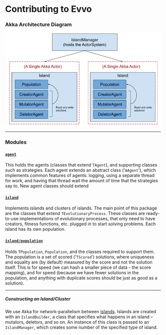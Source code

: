 # Contributing to Evvo

### Akka Architecture Diagram
![Akka Architecture Overview](./Island%20Cluster%20Architecture.png)

-------------------------------------------------------------------------------
### Modules
#### [`agent`](./src/main/scala/com/diatom/agent/)
This holds the agents (classes that extend `TAgent`), and supporting classes such as strategies. Each agent extends an abstract class ('`AAgent`'), which  implements common features of agents: logging, using a separate thread for work, and having that thread wait the amount of time that the strategies say to. New agent classes should extend 

#### [`island`](./src/main/scala/com/diatom/island/)
Implements islands and clusters of islands. The main point of this package are the classes that extend `TEvolutionaryProcess`. These classes are ready-to-use implementations of evolutionary processes, that only need to have creators, fitness functions, etc. plugged in to start solving problems. Each island has its own population.

#### [`island/population`](src/main/scala/com/diatom/island/population/)
Holds `TPopulation`, `Population`, and the classes required to support them. The population is a set of scored ('`TScored`') solutions, where uniqueness and equality are (by default) measured by the score and not the solution itself. This is for speed (we can hash a smaller piece of data - the score mapping), and for speed (because we have fewer solutions in the population, and anything with duplicate scores should be just as good as a solution).


-------------------------------------------------------------------------------
##### Constructing an Island/Cluster
We use Akka for network-parallelism between [islands](../README.md#terminology). Islands are created with an `IslandBuilder`, a class that specifies what happens in an island – mutators, deletors, and so on. An instance of this class is passed to an `IslandManager`, which creates some number of the specified type of island. 

